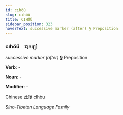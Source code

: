 ```yaml
---
id: cıhöü
slug: cıhöü
title: CIHÖÜ
sidebar_position: 323
hoverText: successive marker (after) § Preposition
---
```


### cıhöü&emsp;<span kind="abugida">ꞇȷɂıɽʄ</span>

*successive marker (after)* **§** Preposition

**Verb**: -

**Noun**: -

**Modifier**: -

Chinese 此後 cǐhòu 

*Sino-Tibetan Language Family*